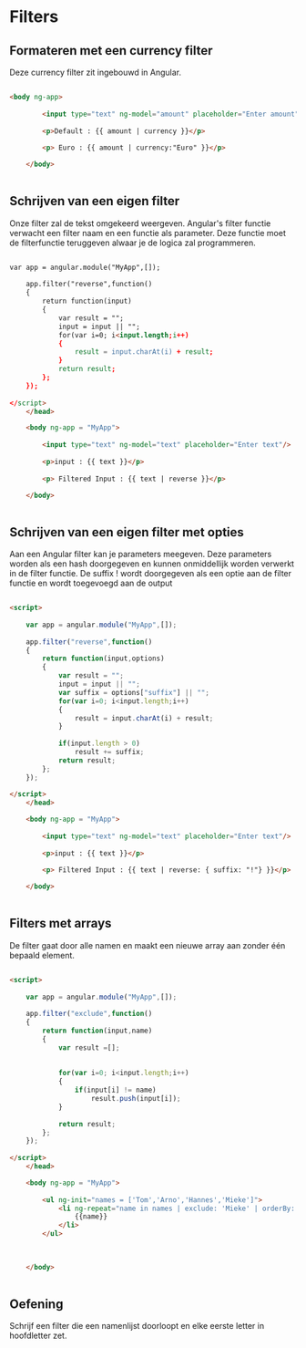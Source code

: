# Filters

## Formateren met een currency filter

Deze currency filter zit ingebouwd in Angular.

```html

<body ng-app>
		
		<input type="text" ng-model="amount" placeholder="Enter amount"/>
		
		<p>Default : {{ amount | currency }}</p>
		
		<p> Euro : {{ amount | currency:"Euro" }}</p>

	</body>
	
```

## Schrijven van een eigen filter

Onze filter zal de tekst omgekeerd weergeven. Angular's filter
functie verwacht een filter naam en een functie als parameter. Deze functie moet 
de filterfunctie teruggeven alwaar je de logica zal programmeren.

```html

var app = angular.module("MyApp",[]);
	
	app.filter("reverse",function()
	{
		return function(input)
		{
			var result = "";
			input = input || "";
			for(var i=0; i<input.length;i++)
			{
				result = input.charAt(i) + result;
			}
			return result;
		};
	});
	
</script>
	</head>

	<body ng-app = "MyApp">
		
		<input type="text" ng-model="text" placeholder="Enter text"/>
		
		<p>input : {{ text }}</p>
		
		<p> Filtered Input : {{ text | reverse }}</p>

	</body>
	
```

## Schrijven van een eigen filter met opties

Aan een Angular filter kan je parameters meegeven. Deze parameters worden als een hash doorgegeven en kunnen 
onmiddellijk worden verwerkt in de filter functie.
De suffix ! wordt doorgegeven als een optie aan de filter functie en wordt toegevoegd aan de output

```html

<script>
	
	var app = angular.module("MyApp",[]);
	
	app.filter("reverse",function()
	{
		return function(input,options)
		{
			var result = "";
			input = input || "";
			var suffix = options["suffix"] || "";
			for(var i=0; i<input.length;i++)
			{
				result = input.charAt(i) + result;
			}
			
			if(input.length > 0)
				result += suffix;
			return result;
		};
	});
	
</script>
	</head>

	<body ng-app = "MyApp">
		
		<input type="text" ng-model="text" placeholder="Enter text"/>
		
		<p>input : {{ text }}</p>
		
		<p> Filtered Input : {{ text | reverse: { suffix: "!"} }}</p>

	</body>
	

```

## Filters met arrays

De filter gaat door alle namen en maakt een nieuwe array aan zonder één bepaald element.

```html

<script>
	
	var app = angular.module("MyApp",[]);
	
	app.filter("exclude",function()
	{
		return function(input,name)
		{
			var result =[];
			
			
			for(var i=0; i<input.length;i++)
			{
				if(input[i] != name)
					result.push(input[i]);
			}
			
			return result;
		};
	});
	
</script>
	</head>

	<body ng-app = "MyApp">
		
		<ul ng-init="names = ['Tom','Arno','Hannes','Mieke']">
			<li ng-repeat="name in names | exclude: 'Mieke' | orderBy:'-name' ">
				{{name}}
			</li>
		</ul>
		
		

	</body>
	
```

## Oefening

Schrijf een filter die een namenlijst doorloopt en elke eerste letter in hoofdletter zet.


